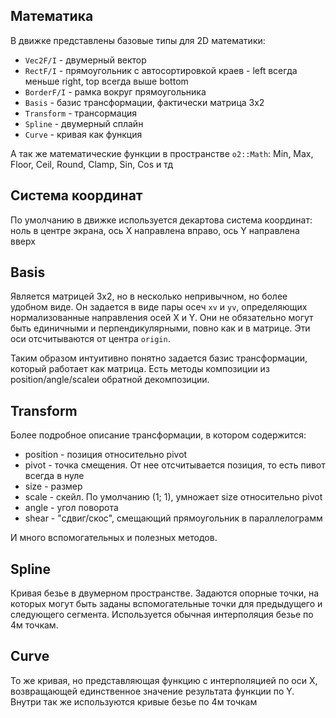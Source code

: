 ## Математика
В движке представлены базовые типы для 2D математики:
- `Vec2F/I` - двумерный вектор
- `RectF/I` - прямоугольник с автосортировкой краев - left всегда меньше right, top всегда выше bottom
- `BorderF/I` - рамка вокруг прямоугольника
- `Basis` - базис трансформации, фактически матрица 3x2
- `Transform` - трансормация
- `Spline` - двумерный сплайн 
- `Curve` - кривая как функция

А так же математические функции в пространстве `o2::Math`: Min, Max, Floor, Ceil, Round, Clamp, Sin, Cos и тд

## Система координат
По умолчанию в движке используется декартова система координат: ноль в центре экрана, ось X направлена вправо, ось Y направлена вверх

## Basis
Является матрицей 3x2, но в несколько непривычном, но более удобном виде. Он задается в виде пары осеч `xv` и `yv`, определяющих нормализованные направления осей X и Y. Они не обязательно могут быть единичными и перпендикулярными, повно как и в матрице. Эти оси отсчитываются от центра `origin`.

Таким образом интуитивно понятно задается базис трансформации, который работает как матрица. Есть методы композиции из position/angle/scaleи обратной декомпозиции.

## Transform
Более подробное описание трансформации, в котором содержится:
- position - позиция относительно pivot
- pivot - точка смещения. От нее отсчитывается позиция, то есть пивот всегда в нуле
- size - размер
- scale - скейл. По умолчанию (1; 1), умножает size относительно pivot
- angle - угол поворота
- shear - "сдвиг/скос", смещающий прямоугольник в параллелограмм

И много вспомогательных и полезных методов.

## Spline
Кривая безье в двумерном пространстве. Задаются опорные точки, на которых могут быть заданы вспомогательные точки для предыдущего и следующего сегмента. Используется обычная интерполяция безье по 4м точкам.

## Curve
То же кривая, но представляющая функцию с интерполяцией по оси X, возвращающей единственное значение результата функции по Y. Внутри так же используются кривые безье по 4м точкам